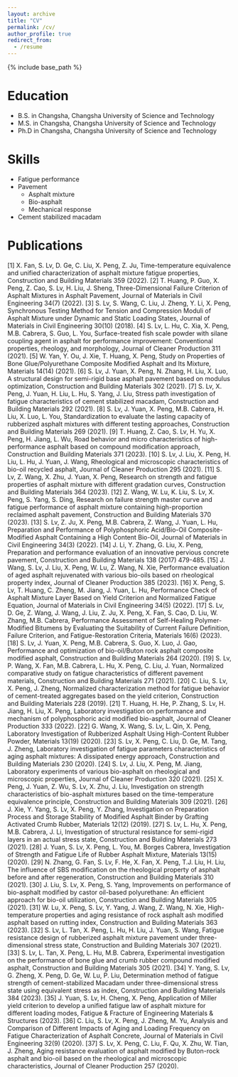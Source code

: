 ```yaml
---
layout: archive
title: "CV"
permalink: /cv/
author_profile: true
redirect_from:
  - /resume
---
```


{% include base_path %}

Education
======
* B.S. in Changsha, Changsha University of Science and Technology
* M.S. in Changsha, Changsha University of Science and Technology
* Ph.D in Changsha, Changsha University of Science and Technology

Skills
======
* Fatigue performance
* Pavement
  * Asphalt mixture
  * Bio-asphalt
  * Mechanical response
* Cement stabilized macadam

Publications
======
[1] X. Fan, S. Lv, D. Ge, C. Liu, X. Peng, Z. Ju, Time-temperature equivalence and unified characterization of asphalt mixture fatigue properties, Construction and Building Materials 359 (2022).
[2] T. Huang, P. Guo, X. Peng, Z. Cao, S. Lv, H. Liu, J. Sheng, Three-Dimensional Failure Criterion of Asphalt Mixtures in Asphalt Pavement, Journal of Materials in Civil Engineering 34(7) (2022).
[3] S. Lv, S. Wang, C. Liu, J. Zheng, Y. Li, X. Peng, Synchronous Testing Method for Tension and Compression Moduli of Asphalt Mixture under Dynamic and Static Loading States, Journal of Materials in Civil Engineering 30(10) (2018).
[4] S. Lv, L. Hu, C. Xia, X. Peng, M.B. Cabrera, S. Guo, L. You, Surface-treated fish scale powder with silane coupling agent in asphalt for performance improvement: Conventional properties, rheology, and morphology, Journal of Cleaner Production 311 (2021).
[5] W. Yan, Y. Ou, J. Xie, T. Huang, X. Peng, Study on Properties of Bone Glue/Polyurethane Composite Modified Asphalt and Its Mixture, Materials 14(14) (2021).
[6] S. Lv, J. Yuan, X. Peng, N. Zhang, H. Liu, X. Luo, A structural design for semi-rigid base asphalt pavement based on modulus optimization, Construction and Building Materials 302 (2021).
[7] S. Lv, X. Peng, J. Yuan, H. Liu, L. Hu, S. Yang, J. Liu, Stress path investigation of fatigue characteristics of cement stabilized macadam, Construction and Building Materials 292 (2021).
[8] S. Lv, J. Yuan, X. Peng, M.B. Cabrera, H. Liu, X. Luo, L. You, Standardization to evaluate the lasting capacity of rubberized asphalt mixtures with different testing approaches, Construction and Building Materials 269 (2021).
[9] T. Huang, Z. Cao, S. Lv, H. Yu, X. Peng, H. Jiang, L. Wu, Road behavior and micro characteristics of high-performance asphalt based on compound modification approach, Construction and Building Materials 371 (2023).
[10] S. Lv, J. Liu, X. Peng, H. Liu, L. Hu, J. Yuan, J. Wang, Rheological and microscopic characteristics of bio-oil recycled asphalt, Journal of Cleaner Production 295 (2021).
[11] S. Lv, Z. Wang, X. Zhu, J. Yuan, X. Peng, Research on strength and fatigue properties of asphalt mixture with different gradation curves, Construction and Building Materials 364 (2023).
[12] Z. Wang, W. Lu, K. Liu, S. Lv, X. Peng, S. Yang, S. Ding, Research on failure strength master curve and fatigue performance of asphalt mixture containing high-proportion reclaimed asphalt pavement, Construction and Building Materials 370 (2023).
[13] S. Lv, Z. Ju, X. Peng, M.B. Cabrera, Z. Wang, J. Yuan, L. Hu, Preparation and Performance of Polyphosphoric Acid/Bio-Oil Composite-Modified Asphalt Containing a High Content Bio-Oil, Journal of Materials in Civil Engineering 34(3) (2022). 
[14] J. Li, Y. Zhang, G. Liu, X. Peng, Preparation and performance evaluation of an innovative pervious concrete pavement, Construction and Building Materials 138 (2017) 479-485.
[15] J. Wang, S. Lv, J. Liu, X. Peng, W. Lu, Z. Wang, N. Xie, Performance evaluation of aged asphalt rejuvenated with various bio-oils based on rheological property index, Journal of Cleaner Production 385 (2023).
[16] X. Peng, S. Lv, T. Huang, C. Zheng, M. Jiang, J. Yuan, L. Hu, Performance Check of Asphalt Mixture Layer Based on Yield Criterion and Normalized Fatigue Equation, Journal of Materials in Civil Engineering 34(5) (2022).
[17] S. Lv, D. Ge, Z. Wang, J. Wang, J. Liu, Z. Ju, X. Peng, X. Fan, S. Cao, D. Liu, W. Zhang, M.B. Cabrera, Performance Assessment of Self-Healing Polymer-Modified Bitumens by Evaluating the Suitability of Current Failure Definition, Failure Criterion, and Fatigue-Restoration Criteria, Materials 16(6) (2023).
[18] S. Lv, J. Yuan, X. Peng, M.B. Cabrera, S. Guo, X. Luo, J. Gao, Performance and optimization of bio-oil/Buton rock asphalt composite modified asphalt, Construction and Building Materials 264 (2020).
[19] S. Lv, P. Wang, X. Fan, M.B. Cabrera, L. Hu, X. Peng, C. Liu, J. Yuan, Normalized comparative study on fatigue characteristics of different pavement materials, Construction and Building Materials 271 (2021).
[20] C. Liu, S. Lv, X. Peng, J. Zheng, Normalized characterization method for fatigue behavior of cement-treated aggregates based on the yield criterion, Construction and Building Materials 228 (2019).
[21] T. Huang, H. He, P. Zhang, S. Lv, H. Jiang, H. Liu, X. Peng, Laboratory investigation on performance and mechanism of polyphosphoric acid modified bio-asphalt, Journal of Cleaner Production 333 (2022).
[22] G. Wang, X. Wang, S. Lv, L. Qin, X. Peng, Laboratory Investigation of Rubberized Asphalt Using High-Content Rubber Powder, Materials 13(19) (2020).
[23] S. Lv, X. Peng, C. Liu, D. Ge, M. Tang, J. Zheng, Laboratory investigation of fatigue parameters characteristics of aging asphalt mixtures: A dissipated energy approach, Construction and Building Materials 230 (2020).
[24] S. Lv, J. Liu, X. Peng, M. Jiang, Laboratory experiments of various bio-asphalt on rheological and microscopic properties, Journal of Cleaner Production 320 (2021).
[25] X. Peng, J. Yuan, Z. Wu, S. Lv, X. Zhu, J. Liu, Investigation on strength characteristics of bio-asphalt mixtures based on the time-temperature equivalence principle, Construction and Building Materials 309 (2021).
[26] J. Xie, Y. Yang, S. Lv, X. Peng, Y. Zhang, Investigation on Preparation Process and Storage Stability of Modified Asphalt Binder by Grafting Activated Crumb Rubber, Materials 12(12) (2019).
[27] S. Lv, L. Hu, X. Peng, M.B. Cabrera, J. Li, Investigation of structural resistance for semi-rigid layers in an actual stress state, Construction and Building Materials 273 (2021).
[28] J. Yuan, S. Lv, X. Peng, L. You, M. Borges Cabrera, Investigation of Strength and Fatigue Life of Rubber Asphalt Mixture, Materials 13(15) (2020).
[29] N. Zhang, G. Fan, S. Lv, F. He, X. Fan, X. Peng, T.J. Liu, H. Liu, The influence of SBS modification on the rheological property of asphalt before and after regeneration, Construction and Building Materials 310 (2021).
[30] J. Liu, S. Lv, X. Peng, S. Yang, Improvements on performance of bio-asphalt modified by castor oil-based polyurethane: An efficient approach for bio-oil utilization, Construction and Building Materials 305 (2021).
[31] W. Lu, X. Peng, S. Lv, Y. Yang, J. Wang, Z. Wang, N. Xie, High-temperature properties and aging resistance of rock asphalt ash modified asphalt based on rutting index, Construction and Building Materials 363 (2023).
[32] S. Lv, L. Tan, X. Peng, L. Hu, H. Liu, J. Yuan, S. Wang, Fatigue resistance design of rubberized asphalt mixture pavement under three-dimensional stress state, Construction and Building Materials 307 (2021).
[33] S. Lv, L. Tan, X. Peng, L. Hu, M.B. Cabrera, Experimental investigation on the performance of bone glue and crumb rubber compound modified asphalt, Construction and Building Materials 305 (2021).
[34] Y. Yang, S. Lv, G. Zheng, X. Peng, D. Ge, W. Lu, P. Liu, Determination method of fatigue strength of cement-stabilized Macadam under three-dimensional stress state using equivalent stress as index, Construction and Building Materials 384 (2023).
[35] J. Yuan, S. Lv, H. Cheng, X. Peng, Application of Miller yield criterion to develop a unified fatigue law of asphalt mixture for different loading modes, Fatigue & Fracture of Engineering Materials & Structures (2023).
[36] C. Liu, S. Lv, X. Peng, J. Zheng, M. Yu, Analysis and Comparison of Different Impacts of Aging and Loading Frequency on Fatigue Characterization of Asphalt Concrete, Journal of Materials in Civil Engineering 32(9) (2020).
[37] S. Lv, X. Peng, C. Liu, F. Qu, X. Zhu, W. Tian, J. Zheng, Aging resistance evaluation of asphalt modified by Buton-rock asphalt and bio-oil based on the rheological and microscopic characteristics, Journal of Cleaner Production 257 (2020).
